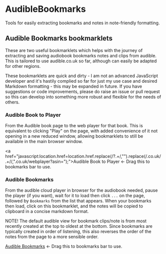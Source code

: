 # AudibleBookmarks
Tools for easily extracting bookmarks and notes in note-friendly formatting.



## Audible Bookmarks bookmarklets
These are two useful bookmarklets which helps with the journey of extracting and saving audiobook bookmarks notes and clips from audible. This is tailored to use audible.co.uk so far, although can easily be adapted for other regions.

These bookmarklets are quick and dirty - I am not an advanced JavaScript developer and it's hastily complied so far for just my use case and desired Markdown formatting - this may be expanded in future. If you have suggestions or code improvements, please do raise an issue or pull request so this can develop into something more robust and flexible for the needs of others.


### Audible Book to Player
From the Audible book page to the web player for that book. This is equivalent to clicking "Play" on the page, with added convenience of it not opening in a new reduced window, allowing bookmarklets to still be available in the main browser window.

<a href="javascript:location.href=location.href.replace(/\?.+/,"").replace(/.co.uk\/.+\//,".co.uk/webplayer?asin=");">Audible Book to Player</a> <- Drag this to bookmarks bar to use.


### Audible Bookmarks
From the audible cloud player in browser for the audiobook needed, pause the player (if you want), wait for it to load then click `...` on the page, followed by `Bookmarks` from the list that appears. When your bookmarks then load, click on this bookmarklet, and the notes will be copied to clipboard in a concise markdown format.

NOTE! The default audible view for bookmark clips/note is from most recently created at the top to oldest at the bottom. Since bookmarks are typically created in order of listening, this also reverses the order of the notes from the page to a more sensible order.

<a href="javascript:(function(){allBookmarks=[...document.querySelectorAll(..adblCpBookmarkArea:not(#adbl-cp-bookmark-list-row-\\{0\\}.)].reverse(),allBookmarksFormatted=..,allBookmarks.forEach((o=>{chapterAndTimeStamp=o.querySelector(..adblCpBookmarkPosition.).innerText,bookmarkNoteText=o.querySelector(..adblCpBookmarkNote.).innerText,bookmarkLinkAddress=o.querySelector(..adblCpBookmarkStart.).href,formattedFullBookmarkNote='.'+bookmarkNoteText.trim()+'.\r\n*'+chapterAndTimeStamp.trim()+. - [Bookmark Link](.+bookmarkLinkAddress+.)*.,bookmarkNoteText.trim().length>0&&(allBookmarksFormatted=allBookmarksFormatted+.\r\n\r\n.+formattedFullBookmarkNote)})),allBookmarks[0].focus(),navigator.clipboard.writeText(allBookmarksFormatted);})()">Audible Bookmarks</a> <- Drag this to bookmarks bar to use.


